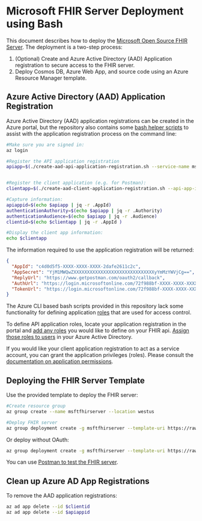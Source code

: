 # Microsoft FHIR Server Deployment using Bash

This document describes how to deploy the [Microsoft Open Source FHIR Server](https://github.com/prince4mhyd/fhir-services). The deployment is a two-step process:

1. (Optional) Create and Azure Active Directory (AAD) Application registration to secure access to the FHIR server. 
2. Deploy Cosmos DB, Azure Web App, and source code using an Azure Resource Manager template. 

## Azure Active Directory (AAD) Application Registration

Azure Active Directory (AAD) application registrations can be created in the Azure portal, but the repository also contains some [bash helper scripts](https://github.com/prince4mhyd/fhir-services/tree/master/samples/scripts/bash) to assist with the application registration process on the command line:

```bash
#Make sure you are signed in:
az login

#Register the API application registration
apiapp=$(./create-aad-api-application-registration.sh --service-name msftexamplefhir)


#Register the client application (e.g. for Postman):
clientapp=$(./create-aad-client-application-registration.sh --api-app-id $apiappid --display-name msftexampleclient --reply-url https://www.getpostman.com/oauth2/callback)

#Capture information:
apiappid=$(echo $apiapp | jq -r .AppId)
authenticationAuthority=$(echo $apiapp | jq -r .Authority)
authenticationAudience=$(echo $apiapp | jq -r .Audience)
clientid=$(echo $clientapp | jq -r .AppId )

#Display the client app information:
echo $clientapp
```

The information required to use the application registration will be returned:

```json
{
  "AppId": "c4d0d5f5-XXXX-XXXX-XXXX-2dafe2611c2c",
  "AppSecret": "YjM1MWQwZXXXXXXXXXXXXXXXXXXXXXXXXXXXXXXyYmMzYWVjCg==",
  "ReplyUrl": "https://www.getpostman.com/oauth2/callback",
  "AuthUrl": "https://login.microsoftonline.com/72f988bf-XXXX-XXXX-XXXXX-2d7cd011db47/oauth2/authorize?resource=https://msftexamplefhir.azurewebsites.net",
  "TokenUrl": "https://login.microsoftonline.com/72f988bf-XXXX-XXXX-XXXXX-2d7cd011db47/oauth2/token"
}
```

The Azure CLI based bash scripts provided in this repository lack some functionality for defining application [roles](Roles.md) that are used for access control. 

To define API application roles, locate your application registration in the portal and [add any roles](https://docs.microsoft.com/en-us/azure/active-directory/develop/howto-add-app-roles-in-azure-ad-apps#declare-roles-for-an-application) you would like to define on your FHIR api. [Assign those roles to users](https://docs.microsoft.com/en-us/azure/active-directory/develop/howto-add-app-roles-in-azure-ad-apps#assign-users-and-groups-to-roles) in your Azure Active Directory.

If you would like your client application registration to act as a service account, you can grant the application privileges (roles). Please consult the [documentation on application permissions](https://docs.microsoft.com/en-us/azure/active-directory/develop/quickstart-configure-app-access-web-apis).

## Deploying the FHIR Server Template

Use the provided template to deploy the FHIR server:

```bash
#Create resource group
az group create --name msftfhirserver --location westus

#Deploy FHIR server
az group deployment create -g msftfhirserver --template-uri https://raw.githubusercontent.com/Microsoft/fhir-server/master/samples/templates/default-azuredeploy.json --parameters serviceName=msftexamplefhir securityAuthenticationAuthority=${authenticationAuthority} securityAuthenticationAudience=${authenticationAudience}
```

Or deploy without OAuth:

```bash
az group deployment create -g msftfhirserver --template-uri https://raw.githubusercontent.com/Microsoft/fhir-server/master/samples/templates/default-azuredeploy.json --parameters serviceName=msftexamplefhir
```

You can use [Postman to test the FHIR server](PostmanTesting.md). 

## Clean up Azure AD App Registrations

To remove the AAD application registrations:

```bash
az ad app delete --id $clientid
az ad app delete --id $apiappid
```
